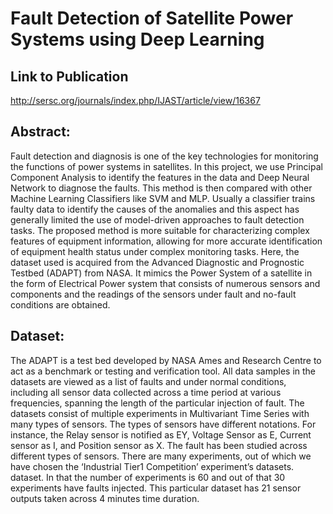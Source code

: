 # Fault Detection of Satellite Power Systems using Deep Learning

## Link to Publication

http://sersc.org/journals/index.php/IJAST/article/view/16367

## Abstract:
Fault detection and diagnosis is one of the key technologies for monitoring the functions of power systems in satellites. In this project, we use Principal Component Analysis to identify the features in the data and Deep Neural Network to diagnose the faults. This method is then compared with other Machine Learning Classifiers like SVM and MLP. Usually a classifier trains faulty data to identify the causes of the anomalies and this aspect has generally limited the use of model-driven approaches to fault detection tasks. The proposed method is more suitable for characterizing complex features of equipment information, allowing for more accurate identification of equipment health status under complex monitoring tasks. Here, the dataset used is acquired from the Advanced Diagnostic and Prognostic Testbed (ADAPT) from NASA. It mimics the Power System of a satellite in the form of Electrical Power system that consists of numerous sensors and components and the readings of the sensors under fault and no-fault conditions are obtained.

## Dataset:
The ADAPT is a test bed developed by NASA Ames and Research Centre to act as a benchmark or testing and verification tool. All data samples in the datasets are viewed as a list of faults and under normal conditions, including all sensor data collected across a time period at various frequencies, spanning the length of the particular injection of fault. The datasets consist of multiple experiments in Multivariant Time Series with many types of sensors. The types of sensors have different notations. For instance, the Relay sensor is notified as EY, Voltage Sensor as E, Current sensor as I, and Position sensor as X. The fault has been studied across different types of sensors. There are many experiments, out of which we have chosen the ‘Industrial Tier1 Competition’ experiment’s datasets. dataset. In that the number of experiments is 60 and out of that 30 experiments have faults injected. This particular dataset has 21 sensor outputs taken across 4 minutes time duration. 




